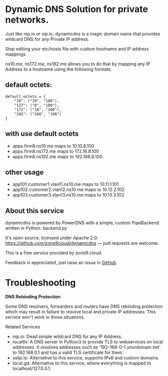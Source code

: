 # Dynamic DNS Solution for private networks.

Just like nip.io or xip.io, dynamicdns is a magic domain name that provides
wildcard DNS for any Private IP address.

Stop editing your etc/hosts file with custom hostname and IP address mappings.

ns10.me, ns172.me, ns192.me allows you to do that by mapping any IP Address to a hostname using the following formats:

## default octets:

```shell
default_octets = {
    "10": ("10", "100"),
    "127": ("0", "100"),
    "172": ("16", "100"),
    "192": ("168", "100")
}
```

## with use default octets

- apps.firm8.ns10.me maps to 10.10.8.100
- apps.firm8.ns172.me  maps to 172.16.8.100
- apps.firm8.ns192.me  maps to 192.168.8.100


## other usage

- app101.customer1.vlan11.ns10.me maps to 10.11.1.101
- app102.customer2.vlan12.ns10.me maps to 10.12.2.102
- app103.customer3.vlan13.ns10.me maps to 10.13.3.103


## About this service

dynamicdns is powered by PowerDNS with a simple, custom PipeBackend written in Python: backend.py 

It's open source, licensed under Apache 2.0: https://github.com/zone9cloud/dynamicdns — pull requests are welcome. 

This is a free service provided by zone9.cloud. 

Feedback is appreciated, just raise an issue in [GitHub](https://github.com/zone9cloud/dynamicdns/issues).

# Troubleshooting

**DNS Rebinding Protection**

Some DNS resolvers, forwarders and routers have DNS rebinding protection which may result in failure to resolve local and private IP addresses. This service won't work in those situations. 


Related Services

- nip.io: Dead simple wildcard DNS for any IP Address.
- localtls: A DNS server in Python3 to provide TLS to webservices on local addresses. It resolves addresses such as '192-168-0-1.yourdomain.net' to 192.168.0.1 and has a valid TLS certificate for them.
- sslip.io: Alternative to this service, supports IPv6 and custom domains.
- local.gd: Alternative to this service, where everything is mapped to localhost/127.0.0.1.
